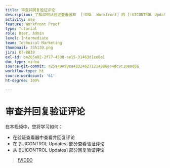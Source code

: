 ```yaml
---
title: 审查并回复验证评论
description: 了解如何从验证查看器和  [!DNL  Workfront] 的 [!UICONTROL Updates] 部分查看和回复验证评论。
activity: use
feature: Workfront Proof
type: Tutorial
role: User, Admin
level: Intermediate
team: Technical Marketing
thumbnail: 335139.png
jira: KT-8839
exl-id: be205a02-2f77-4598-ae15-31463d1ce8e1
doc-type: video
source-git-commit: a25a49e59ca483246271214886ea4dc9c10e8d66
workflow-type: ht
source-wordcount: '61'
ht-degree: 100%

---
```


# 审查并回复验证评论

在本视频中，您将学习如何：

* 在验证查看器中查看并回复评论
* 在 [!UICONTROL Updates] 部分查看验证评论
* 从 [!UICONTROL Updates] 部分回复验证评论

>[!VIDEO](https://video.tv.adobe.com/v/335139/?quality=12&learn=on)
